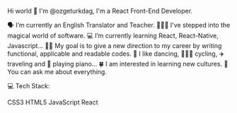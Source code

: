 Hi world 👋
I'm @ozgeturkdag, I'm a React Front-End Developer.

🗣 I’m currently an English Translator and Teacher. 
👩🏻‍💻 I've stepped into the magical world of software.
💻 I’m currently learning React, React-Native, Javascript...
🏃‍♀️ My goal is to give a new direction to my career by writing functional, applicable and readable codes.
💃 I like dancing, 🚴🏻‍♀️ cycling, ✈️ traveling and 🎹 playing piano...
🍀 I am interested in learning new cultures.
💬 You can ask me about everything.


💻 Tech Stack:

CSS3 HTML5 JavaScript React
